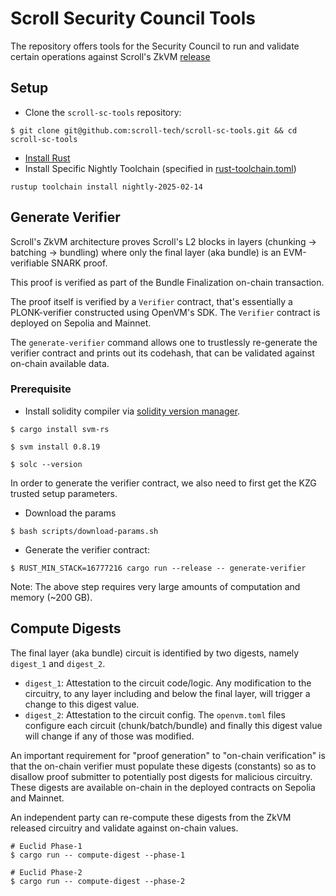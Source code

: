 # Scroll Security Council Tools

The repository offers tools for the Security Council to run and validate certain operations against Scroll's ZkVM [release](https://github.com/scroll-tech/zkvm-prover/releases/tag/v0.2.0)

## Setup

- Clone the `scroll-sc-tools` repository:
```shell
$ git clone git@github.com:scroll-tech/scroll-sc-tools.git && cd scroll-sc-tools
```
- [Install Rust](https://www.rust-lang.org/tools/install)
- Install Specific Nightly Toolchain (specified in [rust-toolchain.toml](./rust-toolchain.toml))
```
rustup toolchain install nightly-2025-02-14
```

## Generate Verifier

Scroll's ZkVM architecture proves Scroll's L2 blocks in layers (chunking -> batching -> bundling) where only the final layer (aka bundle) is an EVM-verifiable SNARK proof.

This proof is verified as part of the Bundle Finalization on-chain transaction.

The proof itself is verified by a `Verifier` contract, that's essentially a PLONK-verifier constructed using OpenVM's SDK. The `Verifier` contract is deployed on Sepolia and Mainnet.

The `generate-verifier` command allows one to trustlessly re-generate the verifier contract and prints out its codehash, that can be validated against on-chain available data.

### Prerequisite

* Install solidity compiler via [solidity version manager](https://github.com/alloy-rs/svm-rs).
```shell
$ cargo install svm-rs

$ svm install 0.8.19

$ solc --version
```

In order to generate the verifier contract, we also need to first get the KZG trusted setup parameters.

* Download the params
```shell
$ bash scripts/download-params.sh
```

* Generate the verifier contract:
```shell
$ RUST_MIN_STACK=16777216 cargo run --release -- generate-verifier
```

Note: The above step requires very large amounts of computation and memory (~200 GB).

## Compute Digests

The final layer (aka bundle) circuit is identified by two digests, namely `digest_1` and `digest_2`.

- `digest_1`: Attestation to the circuit code/logic. Any modification to the circuitry, to any layer including and below the final layer, will trigger a change to this digest value.
- `digest_2`: Attestation to the circuit config. The `openvm.toml` files configure each circuit (chunk/batch/bundle) and finally this digest value will change if any of those was modified.

An important requirement for "proof generation" to "on-chain verification" is that the on-chain verifier must populate these digests (constants) so as to disallow proof submitter to
potentially post digests for malicious circuitry. These digests are available on-chain in the deployed contracts on Sepolia and Mainnet.

An independent party can re-compute these digests from the ZkVM released circuitry and validate against on-chain values.

```shell
# Euclid Phase-1
$ cargo run -- compute-digest --phase-1

# Euclid Phase-2
$ cargo run -- compute-digest --phase-2
```
